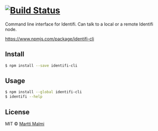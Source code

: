 #  [![Build Status](https://secure.travis-ci.org/identifi/identifi-cli.png?branch=master)](http://travis-ci.org/identifi/identifi-cli)

Command line interface for Identifi. Can talk to a local or a remote Identifi node.

https://www.npmjs.com/package/identifi-cli

## Install

```sh
$ npm install --save identifi-cli
```


## Usage

```sh
$ npm install --global identifi-cli
$ identifi --help
```


## License

MIT © [Martti Malmi](https://github.com/mmalmi)
